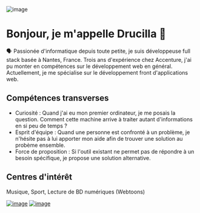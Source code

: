 ![image](https://github.com/user-attachments/assets/d77c4ebd-26a6-4dbb-a70f-6079aab8e1e4)

# Bonjour, je m'appelle Drucilla 👋
🗣 Passionée d'informatique depuis toute petite, je suis développeuse full stack basée à Nantes, France. Trois ans d'expérience chez Accenture, j'ai pu monter en compétences sur le développement web en général. Actuellement, je me spécialise sur le développement front d'applications web.

## Compétences transverses
- Curiosité : Quand j'ai eu mon premier ordinateur, je me posais la question. Comment cette machine arrive à traiter autant d'informations en si peu de temps ?
- Esprit d'équipe : Quand une personne est confronté à un problème, je n'hésite pas à lui apporter mon aide afin de trouver une solution au probème ensemble.
- Force de proposition : Si l'outil existant ne permet pas de répondre à un besoin spécifique, je propose une solution alternative.

## Centres d'intérêt
Musique, Sport, Lecture de BD numériques (Webtoons)

[![image](https://api.iconify.design/mdi:github.svg?color=%23669c35)](https://github.com/drucimimi) [![image](https://api.iconify.design/akar-icons:linkedin-v1-fill.svg?color=%23669c35)](https://fr.linkedin.com/in/drucilla-deroche)
